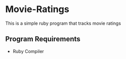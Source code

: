 # Movie-Ratings
This is a simple ruby program that tracks movie ratings

## Program Requirements

* Ruby Compiler 
